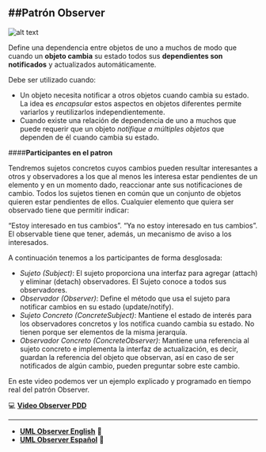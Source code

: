 
##Patrón Observer 
------------------------
![alt text](http://public.blu.livefilestore.com/y1peocRcSNiHwt5xBHWZ68GDXN05ikBhZOnb4-WdE488GWFO2uqVBQEq4o3uKH9fZAPJOu0DvVopjlFkyxA43tk6A/Pattern%20Observer%20-%20Overview.png?psid=1 "Patron Observer")

Define una dependencia entre objetos de uno a muchos de modo que cuando un **objeto cambia** su estado todos sus **dependientes son notificados** y actualizados automáticamente.

Debe ser utilizado cuando:
- Un objeto necesita notificar a otros objetos cuando cambia su estado. La idea es *encapsular* estos aspectos en objetos diferentes permite variarlos y reutilizarlos independientemente.
- Cuando existe una relación de dependencia de uno a muchos que puede requerir que un objeto *notifique a múltiples objetos* que dependen de él cuando cambia su estado.

####**Participantes en el patron** 

Tendremos sujetos concretos cuyos cambios pueden resultar interesantes a otros y observadores a los que al menos les interesa estar pendientes de un elemento y en un momento dado, reaccionar ante sus notificaciones de cambio. Todos los sujetos tienen en común que un conjunto de objetos quieren estar pendientes de ellos. Cualquier elemento que quiera ser observado tiene que permitir indicar:

“Estoy interesado en tus cambios”.
“Ya no estoy interesado en tus cambios”.
El observable tiene que tener, además, un mecanismo de aviso a los interesados.

A continuación tenemos a los participantes de forma desglosada:

- *Sujeto (Subject)*: El sujeto proporciona una interfaz para agregar (attach) y eliminar (detach) observadores. El Sujeto conoce a todos sus observadores.
- *Observador (Observer)*: Define el método que usa el sujeto para notificar cambios en su estado (update/notify).
- *Sujeto Concreto (ConcreteSubject)*: Mantiene el estado de interés para los observadores concretos y los notifica cuando cambia su estado. No tienen porque ser elementos de la misma jerarquía.
- *Observador Concreto (ConcreteObserver)*: Mantiene una referencia al sujeto concreto e implementa la interfaz de actualización, es decir, guardan la referencia del objeto que observan, así en caso de ser notificados de algún cambio, pueden preguntar sobre este cambio.



En este video podemos ver un ejemplo explicado y programado en tiempo real del patrón Observer.

:computer:     **[Video Observer PDD][3]**

------------------------------

- **[UML Observer English][1]** :memo:
- **[UML Observer Español][2]** :memo:


[1]:http://tinyurl.com/UMLObserverEnglish
[2]:http://tinyurl.com/UMLObserverEspanol
[3]:https://www.youtube.com/watch?v=Zt6478Za0zk
